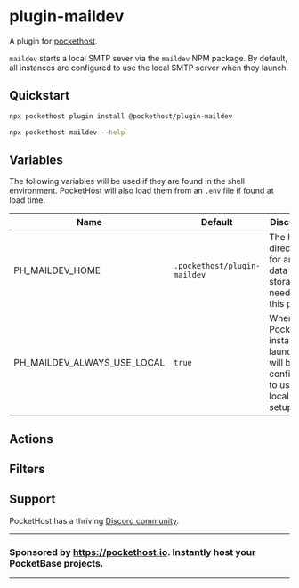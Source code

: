 # plugin-maildev

A plugin for [pockethost](https://www.npmjs.com/package/pockethost).

`maildev` starts a local SMTP sever via the `maildev` NPM package. By default, all instances are configured to use the local SMTP server when they launch.

## Quickstart

```bash
npx pockethost plugin install @pockethost/plugin-maildev

npx pockethost maildev --help
```

## Variables

The following variables will be used if they are found in the shell environment. PocketHost will also load them from an `.env` file if found at load time.

| Name                        | Default                      | Discussion                                                                              |
| --------------------------- | ---------------------------- | --------------------------------------------------------------------------------------- |
| PH_MAILDEV_HOME             | `.pockethost/plugin-maildev` | The home directory for any data storage needs of this plugin.                           |
| PH_MAILDEV_ALWAYS_USE_LOCAL | `true`                       | When a PocketBase instance launches, it will be configured to use the local SMTP setup. |

## Actions

## Filters

## Support

PocketHost has a thriving [Discord community](https://discord.gg/nVTxCMEcGT).

---

### Sponsored by https://pockethost.io. Instantly host your PocketBase projects.

---
